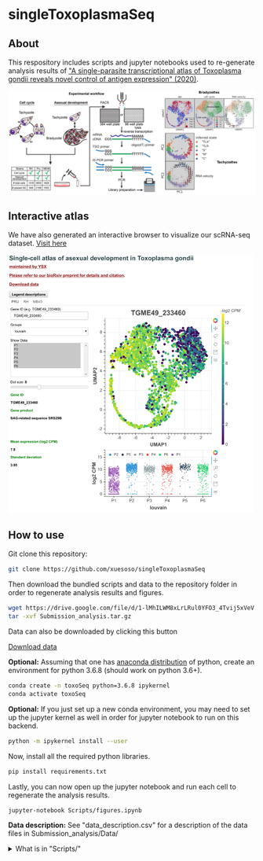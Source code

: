 # singleToxoplasmaSeq

About
---------------------
This respository includes scripts and jupyter notebooks used to re-generate analysis results of ["A single-parasite transcriptional atlas of Toxoplasma gondii reveals novel control of antigen expression" (2020)](https://www.biorxiv.org/content/10.1101/656165v1?rss=1).

<img src="./images/fig1.png" title="scToxoSeq" width="800"/>

Interactive atlas
-----------------
We have also generated an interactive browser to visualize our scRNA-seq dataset. [Visit here](http://st-atlas.org)

<img src="./images/st_atlas_example.png" title="Screenshot" width="500"/>

How to use
----------
Git clone this repository:
```bash
git clone https://github.com/xuesoso/singleToxoplasmaSeq
```

Then download the bundled scripts and data to the repository folder in order to regenerate analysis results and figures.
```bash
wget https://drive.google.com/file/d/1-lMhILWM8xLrLRul0YFO3_4Tvij5xVeV
tar -xvf Submission_analysis.tar.gz
```

Data can also be downloaded by clicking this button

<p>
<a href="https://drive.google.com/file/d/1-lMhILWM8xLrLRul0YFO3_4Tvij5xVeV" download>Download data</a>
</p>


**Optional:**
Assuming that one has [anaconda distribution](https://www.anaconda.com/distribution/) of python, create an environment for python 3.6.8 (should work on python 3.6+).
```bash
conda create -n toxoSeq python=3.6.8 ipykernel
conda activate toxoSeq
```

**Optional:**
If you just set up a new conda environment, you may need to set up the jupyter kernel as well in order for jupyter notebook to run on this backend.
```bash
python -m ipykernel install --user
```

Now, install all the required python libraries.
```bash
pip install requirements.txt
```

Lastly, you can now open up the jupyter notebook and run each cell to regenerate the analysis results.
```bash
jupyter-notebook Scripts/figures.ipynb
```

**Data description:** See "data_description.csv" for a description of the data files in Submission_analysis/Data/


<details><summary> What is in "Scripts/" </summary>
<p>

```
--Scripts ----> figures.ipynb : Jupyter notebook to regenerate figures and analysis results.
    |
    |-------> _loadlib ---> utils/ : A list of utility plotting and analysis functions required. Imported library call name is "sat"
    |           |
    |           |-------> rh07.py : Library and variable definitions for RH (rh07; 384-well) dataset analysis.
    |           |
    |           |-------> me49_011.py : Library and variable definitions for ME49 (me49_011) dataset analysis.
    |           |
    |           |-------> pru0506.py : Library and variable definitions for Pru (pru0506) dataset analysis.
    |           |
    |------> _preprocess -> rh07.py : Preprocessing parameter and plots for RH (rh07; 384-well) dataset analysis.
    |           |
    |           |-------> rh019.py : Preprocessing parameter and plots for RH (rh019; 96-well) dataset analysis.
    |           |
    |           |-------> me49_011.py : Preprocessing parameter and plots for ME49 (me49_011) dataset analysis.
    |           |
    |           |-------> pru0506.py : Preprocessing parameter and plots for Pru (pru0506) dataset analysis.
    |           |
    |           |-------> readme.txt : A textfile with descriptions for each of the dataset.
    |
    |------> analysis_scripts -> cluster_dependence.py : Script to analyze and identify genes with poor co-variation to the underlying embedding.
                    |
                    |----------> align_pru_me49.py : Script to integrate and align ME49 (me49_011) and Pru (pru0506) datasets using Scanorama (Hie, B., Bryson, B. & Berger, B. Nat Biotechnol (2019))
                    |
                    |----------> Bradley_GRAs.csv : A comma-separated list of identified GRA genes.
```


</p>
</details>

